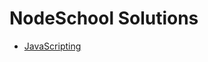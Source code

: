 # NodeSchool Solutions

+ [JavaScripting](https://github.com/caralasa136/NodeSchool-Solutions/tree/master/javascripting)

